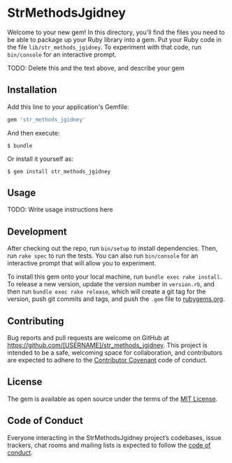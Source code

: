 # StrMethodsJgidney

Welcome to your new gem! In this directory, you'll find the files you need to be able to package up your Ruby library into a gem. Put your Ruby code in the file `lib/str_methods_jgidney`. To experiment with that code, run `bin/console` for an interactive prompt.

TODO: Delete this and the text above, and describe your gem

## Installation

Add this line to your application's Gemfile:

```ruby
gem 'str_methods_jgidney'
```

And then execute:

    $ bundle

Or install it yourself as:

    $ gem install str_methods_jgidney

## Usage

TODO: Write usage instructions here

## Development

After checking out the repo, run `bin/setup` to install dependencies. Then, run `rake spec` to run the tests. You can also run `bin/console` for an interactive prompt that will allow you to experiment.

To install this gem onto your local machine, run `bundle exec rake install`. To release a new version, update the version number in `version.rb`, and then run `bundle exec rake release`, which will create a git tag for the version, push git commits and tags, and push the `.gem` file to [rubygems.org](https://rubygems.org).

## Contributing

Bug reports and pull requests are welcome on GitHub at https://github.com/[USERNAME]/str_methods_jgidney. This project is intended to be a safe, welcoming space for collaboration, and contributors are expected to adhere to the [Contributor Covenant](http://contributor-covenant.org) code of conduct.

## License

The gem is available as open source under the terms of the [MIT License](https://opensource.org/licenses/MIT).

## Code of Conduct

Everyone interacting in the StrMethodsJgidney project’s codebases, issue trackers, chat rooms and mailing lists is expected to follow the [code of conduct](https://github.com/[USERNAME]/str_methods_jgidney/blob/master/CODE_OF_CONDUCT.md).

